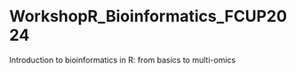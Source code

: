 # WorkshopR_Bioinformatics_FCUP2024
Introduction to bioinformatics in R: from basics to multi-omics
